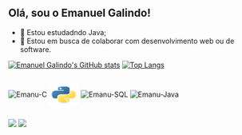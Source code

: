 ## Olá, sou o Emanuel Galindo!

- 🌱 Estou estudadndo Java;
- 👯 Estou em busca de colaborar com desenvolvimento web ou de software.

[![Emanuel Galindo's GitHub stats](https://github-readme-stats.vercel.app/api?username=emanugalindo&show_icons=true&theme=radical)](https://github.com/emanugalindo)
[![Top Langs](https://github-readme-stats.vercel.app/api/top-langs/?username=emanugalindo&show_icons=true&theme=radical)](https://github.com/emanugalindo)

<div style="display: inline_block"><br>
  <img align="center" alt="Emanu-C" height="40" width="60" src="https://img.shields.io/badge/C-00599C?style=for-the-badge&logo=c&logoColor=white">
  <img align="center" alt="Emanu-Python" height="40" width="60" src="https://raw.githubusercontent.com/devicons/devicon/master/icons/python/python-original.svg">
  <img align="center" alt="Emanu-SQL" height="40" width="60" src="https://img.shields.io/badge/Oracle-F80000?style=for-the-badge&logo=Oracle&logoColor=white">
  <img align="center" alt="Emanu-Java" height="40" width="60" src="https://img.shields.io/badge/Java-ED8B00?style=for-the-badge&logo=openjdk&logoColor=white">
</div>

  ##

<div>  
  <a href = "mailto:emanuel.galindo410@gmail.com"><img src="https://img.shields.io/badge/-Gmail-%23333?style=for-the-badge&logo=gmail&logoColor=white" target="_blank"></a>
  <a href="https://www.linkedin.com/in/emanuel-galindo-892320300" target="_blank"><img src="https://img.shields.io/badge/-LinkedIn-%230077B5?style=for-the-badge&logo=linkedin&logoColor=white" target="_blank"></a> 
  
</div>
